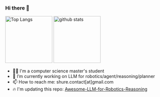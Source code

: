 ### Hi there 👋

<p align="left"> 
  <img alt="Top Langs" height="150px" src="https://github-readme-stats.vercel.app/api/top-langs/?username=shure-dev&layout=compact&show_icons=true&theme=onedark" />
  <img alt="github stats" height="150px" src="https://github-readme-stats.vercel.app/api?username=shure-dev&theme=onedark&show_icons=ture" />
</p>

<!-- [![trophy](https://github-profile-trophy.vercel.app/?username=shure-dev)](https://github.com/ryo-ma/github-profile-trophy) -->


<!--
**shure-dev/shure-dev** is a ✨ _special_ ✨ repository because its `README.md` (this file) appears on your GitHub profile.

Here are some ideas to get you started:
-->
- 👨‍🎓 I'm a computer science master's student
- 🔭 I’m currently working on LLM for robotics/agent/reasoning/planner
- 📫 How to reach me: shure.contact[at]gmail.com
- 🔥 I'm updating this repo: [Awesome-LLM-for-Robotics-Reasoning](https://github.com/shure-dev/Awesome-LLM-for-Robotics-Reasoning)
